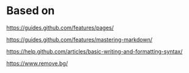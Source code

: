 # Based on
https://guides.github.com/features/pages/

https://guides.github.com/features/mastering-markdown/

https://help.github.com/articles/basic-writing-and-formatting-syntax/

https://www.remove.bg/
